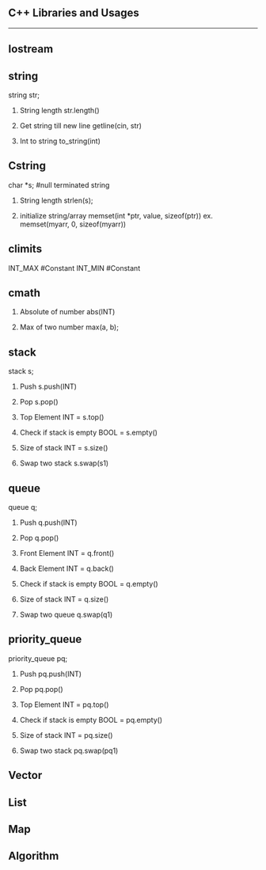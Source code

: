 C++ Libraries and Usages
------------------------
------------------------

Iostream
--------


string
------
string str;

1. String length
str.length()

2. Get string till new line
getline(cin, str)

3. Int to string
to_string(int)

Cstring
-------
char *s; #null terminated string

1. String length
strlen(s);

2. initialize string/array
memset(int *ptr, value, sizeof(ptr))
	ex. memset(myarr, 0, sizeof(myarr))


climits
-------
INT_MAX		#Constant
INT_MIN		#Constant

cmath
-----
1. Absolute of number
abs(INT)

2. Max of two number
max(a, b);

stack
-----
stack<int> s;

1. Push
s.push(INT)

2. Pop
s.pop()

3. Top Element
INT = s.top()

4. Check if stack is empty
BOOL = s.empty()

5. Size of stack
INT = s.size()

6. Swap two stack
s.swap(s1)

queue
-----
queue<int> q;

1. Push
q.push(INT)

2. Pop
q.pop()

3. Front Element
INT = q.front()

4. Back Element
INT = q.back()

5. Check if stack is empty
BOOL = q.empty()

6. Size of stack
INT = q.size()

7. Swap two queue
q.swap(q1)

priority_queue
--------------
priority_queue<int> pq;

1. Push
pq.push(INT)

2. Pop
pq.pop()

3. Top Element
INT = pq.top()

4. Check if stack is empty
BOOL = pq.empty()

5. Size of stack
INT = pq.size()

6. Swap two stack
pq.swap(pq1)

Vector
------

List
----

Map
---

Algorithm
---------


